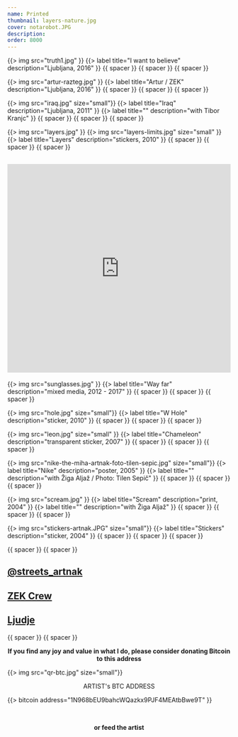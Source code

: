 ```yaml
---
name: Printed
thumbnail: layers-nature.jpg
cover: notarobot.JPG
description:
order: 8000
---
```


{{> img src="truth1.jpg" }}
{{> label title="I want to believe" description="Ljubljana, 2016" }}
{{ spacer }} {{ spacer }} {{ spacer }}

{{> img src="artur-razteg.jpg" }}
{{> label title="Artur / ZEK" description="Ljubljana, 2016" }}
{{ spacer }} {{ spacer }} {{ spacer }}

{{> img src="iraq.jpg" size="small"}}
{{> label title="Iraq" description="Ljubljana, 2011" }}
{{> label title="" description="with Tibor Kranjc" }}
{{ spacer }} {{ spacer }} {{ spacer }}

{{> img src="layers.jpg" }}
{{> img src="layers-limits.jpg" size="small" }}
{{> label title="Layers" description="stickers, 2010" }}
{{ spacer }} {{ spacer }} {{ spacer }}
<h2><iframe src="https://www.facebook.com/plugins/post.php?href=https%3A%2F%2Fwww.facebook.com%2Fstreetartutopia%2Fphotos%2Fa.311820137699.147776.310375597699%2F10150326564222700%2F%3Ftype%3D3&width=500" width="100%" height="470" style="border:none;overflow:hidden" scrolling="no" frameborder="0" allowTransparency="true"></iframe></h2>

{{> img src="sunglasses.jpg" }}
{{> label title="Way far" description="mixed media, 2012 - 2017" }}
{{ spacer }} {{ spacer }} {{ spacer }}

{{> img src="hole.jpg" size="small"}}
{{> label title="W Hole" description="sticker, 2010" }}
{{ spacer }} {{ spacer }} {{ spacer }}

{{> img src="leon.jpg" size="small" }}
{{> label title="Chameleon" description="transparent sticker, 2007" }}
{{ spacer }} {{ spacer }} {{ spacer }}

{{> img src="nike-the-miha-artnak-foto-tilen-sepic.jpg" size="small"}} 
{{> label title="Nike" description="poster, 2005" }}
{{> label title="" description="with Žiga Aljaž / Photo: Tilen Sepič" }}
{{ spacer }} {{ spacer }} {{ spacer }}

{{> img src="scream.jpg" }}
{{> label title="Scream" description="print, 2004" }}
{{> label title="" description="with Žiga Aljaž" }}
{{ spacer }} {{ spacer }} {{ spacer }}

{{> img src="stickers-artnak.JPG" size="small"}} 
{{> label title="Stickers" description="sticker, 2004" }}
{{ spacer }} {{ spacer }} {{ spacer }}


{{ spacer }} {{ spacer }} 

## [@streets_artnak](http://instagram.com/streets_artnak)

## [ZEK Crew](http://zekcrew.com)

## [Ljudje](http://people.ooo)

{{ spacer }} {{ spacer }} 

<p style='text-align: center; font-weight: bold;'>If you find any joy and value in what I do, please consider donating Bitcoin to this address </p>
  
{{> img src="qr-btc.jpg" size="small"}}

<p style="text-align: center;">
ARTIST's BTC ADDRESS 
</p>
<p style="text-align: center;">
</p> 

{{> bitcoin address="1N968bEU9bahcWQazkx9PJF4MEAtbBwe9T" }}

<br/>

<p style='text-align: center; font-weight: bold;'>
or feed the artist </p>

<div style="text-align: center;">

<script data-fatsell="food" src="https://fatsell.com/embed/food.js"></script>

</p>

